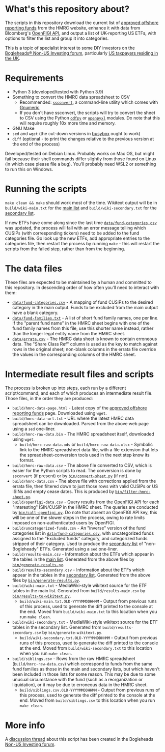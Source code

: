 # What's this repository about?

The scripts in this repository download the current list of
[approved offshore reporting funds](https://www.gov.uk/government/publications/offshore-funds-list-of-reporting-funds)
from the HMRC website, enhance it with data from Bloomberg's [OpenFIGI API](https://www.openfigi.com/api), and output
a list of UK-reporting US ETFs, with options to filter the list and group it into categories.

This is a topic of specialist interest to some DIY investors on
the [Bogleheads&reg; Non-US Investing forum](https://www.bogleheads.org/forum/viewforum.php?f=22), particularly 
[US taxpayers residing in the UK](https://www.bogleheads.org/wiki/Investing_from_the_UK_for_US_citizens_and_US_permanent_residents).


# Requirements

- Python 3 (developed/tested with Python 3.9)
- Something to convert the HMRC data spreadsheet to CSV
    - Recommended: [`ssconvert`](https://manpages.debian.org/bookworm/gnumeric/ssconvert.1.en.html), a command-line
      utility which comes with [Gnumeric](http://www.gnumeric.org/)
    - If you don't have ssconvert, the scripts will try to convert the sheet to CSV using the
      Python [`odfpy`](https://github.com/eea/odfpy) or [`openpyxl`](https://openpyxl.readthedocs.io/en/stable/)
      modules.  Do note that this will require roughly 10x more time and memory.
- GNU Make
- `sed` and `wget` (the cut-down versions in [busybox](https://www.busybox.net/) ought to work)
- `diff` (optional - to print the changes relative to the previous version at the end of the process)

Developed/tested on Debian Linux. Probably works on Mac OS, but might fail because their shell commands differ slightly
from those found on Linux (in which case please file a bug). You'll probably need WSL2 or something to run this on
Windows.


# Running the scripts

`make clean && make` should work most of the time.  Wikitext output will be in `build/wiki-main.txt` for the
[main list](https://www.bogleheads.org/wiki/US_domiciled_ETFs_that_are_UK_HMRC_reporting_funds)
and `build/wiki-secondary.txt` for the
[secondary list](https://www.bogleheads.org/wiki/UK-reporting_US_ETFs_not_included_in_the_main_listing).

If new ETFs have come along since the last time [`data/fund-categories.csv`](data/fund-categories.csv) was updated,
the process will fail with an error message telling which CUSIPs (with corresponding tickers) need to be added to
the fund categories file.  Go look up the new ETFs, add appropriate entries to the categories file, then restart
the process by running `make` - this will restart the scripts from the failed step, rather than from the beginning.

# The data files

These files are expected to be maintained by a human and committed to this repository. In descending order of
how often you'll need to interact with them:

- [`data/fund-categories.csv`](data/fund-categories.csv) - A mapping of fund CUSIPs to the desired category in
  the main output. Funds to be excluded from the main output have a blank category.
- [`data/fund-families.txt`](data/fund-families.txt) - A list of short fund family names, one per line.
  If the "parent fund name" in the HMRC sheet begins with one of the fund family names from this file,
  use this shorter name instead, rather than the longer legal entity name from the HMRC sheet.
- [`data/errata.csv`](data/errata.csv) - The HMRC data sheet is known to contain erroneous data.
  The "Share Class Ref" column is used as the key to match against rows in the original sheet; non-blank columns
  in the errata file override the values in the corresponding columns of the HMRC sheet.


# Intermediate result files and scripts

The process is broken up into steps, each run by a different script/command, and each of which produces an intermediate
result file.  Those files, in the order they are produced: 

- `build/hmrc-data-page.html` - Latest copy of the 
  [approved offshore reporting funds](https://www.gov.uk/government/publications/offshore-funds-list-of-reporting-funds)
  page.  Downloaded using `wget`.
- `build/hmrc-data-url.txt` - URL where the latest HMRC data spreadsheet can be downloaded. Parsed from the above web
  page using a `sed` one-liner.
- `build/hmrc-raw-data.bin` - The HMRC spreadsheet itself, downloaded using `wget`.
    - `build/hmrc-raw-data.ods` or `build/hmrc-raw-data.xlsx` - Symbolic link to the HMRC spreadsheet data file, with a
      file extension that lets the spreadsheet-conversion tools used in the next step know its format.
- `build/hmrc-raw-data.csv` - The above file converted to CSV, which is easier for the Python scripts to read. The
  conversion is done by `ssconvert` (if present) or by [`bin/convert-sheet.py`](bin/convert-sheet.py) (if not).
- `build/hmrc-data.csv` - The above file with corrections applied from the errata file, then filtered down to just
  those rows with valid CUSIPs or US ISINs and empty cease dates. This is produced by
  [`bin/filter-hmrc-sheet.py`](bin/filter-hmrc-sheet.py).
- `build/openfigi-data.csv` - Query results from the [OpenFIGI API](https://www.openfigi.com/api) for each
  "interesting" ISIN/CUSIP in the HMRC sheet. The queries are conducted by
  [`bin/call-openfigi.py`](bin/call-openfigi.py).  Do note that absent an OpenFIGI API key, this will be one of
  the slower steps in the process, owing to rate limits imposed on non-authenticated users by OpenFIGI.
- `build/uncategorized-funds.csv` - An "inverse" version of the fund categories list in
  [`data/fund-categories.csv`](data/fund-categories.csv), with uncategorized funds assigned to the
  "Excluded funds" category, and categorized funds stripped of their category. Used to produce the
  [secondary list](https://www.bogleheads.org/wiki/UK-reporting_US_ETFs_not_included_in_the_main_listing)
  of "non-Bogleheady" ETFs. Generated using a `sed` one-liner.
- `build/results-main.csv` - Information about the ETFs which appear in the tables in the
  [main list](https://www.bogleheads.org/wiki/US_domiciled_ETFs_that_are_UK_HMRC_reporting_funds). Generated from the
  above files by [`bin/generate-results.py`](bin/generate-results.py).
- `build/results-secondary.csv` - Information about the ETFs which appear in the tables in the
  [secondary list](https://www.bogleheads.org/wiki/UK-reporting_US_ETFs_not_included_in_the_main_listing). Generated
  from the above files by [`bin/generate-results.py`](bin/generate-results.py).
- `build/wiki-main.txt` - MediaWiki-style wikitext source for the ETF tables in the main list. Generated from
  `build/results-main.csv` by [`bin/results-to-wikitext.py`](bin/results-to-wikitext.py).
  - `build/wiki-main.txt.OLD-YYYYMMDDHHMM` - Output from previous runs of this process, used to generate the diff
    printed to the console at the end. Moved from `build/wiki-main.txt` to this location when you run `make clean`.
- `build/wiki-secondary.txt` - MediaWiki-style wikitext source for the ETF tables in the secondary list. Generated
  from `build/results-secondary.csv` by `bin/generate-wikitext.py`.
  - `build/wiki-secondary.txt.OLD-YYYYMMDDHHMM` - Output from previous runs of this process, used to generate the diff
    printed to the console at the end. Moved from `build/wiki-secondary.txt` to this location when you run `make clean`.
- `build/siblings.csv` - Rows from the raw HMRC spreadsheet (`build/hmrc-raw-data.csv`) which correspond to funds from
  the same fund families as those in the main and secondary lists, but which haven't been included in those lists for
  some reason.  This may be due to some unusual circumstance with the fund (such as a reorganization or liquidation),
  or it may be due to erroneous data in the HMRC sheet.
  - `build/siblings.csv.OLD-YYYYMMDDHHMM` - Output from previous runs of this process, used to generate the diff
    printed to the console at the end. Moved from `build/siblings.csv` to this location when you run `make clean`.


# More info

A [discussion thread](https://www.bogleheads.org/forum/viewtopic.php?t=393286) about this script has been created in the
Bogleheads [Non-US Investing forum](https://www.bogleheads.org/forum/viewforum.php?f=22).

